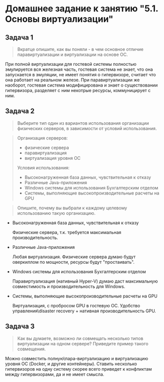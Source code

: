 # Домашнее задание к занятию "5.1. Основы виртуализации"

## Задача 1

> Вкратце опишите, как вы поняли - в чем основное отличие паравиртуализации и виртуализации на основе ОС.

При полной виртуализации для гостевой системы полностью эмулируется вся железная часть, гостевая система не знает, что она запускается в эмуляции, не имеет понятия о гипервизоре, считает что она работает на реальном железе.
При паравиртуализации же наоборот, гостевая система модифицирована и знает о существовании гипервизора, разделяет с ним некотрые ресурсы, коммуницирует с ним.

## Задача 2

> Выберите тип один из вариантов использования организации физических серверов, в зависимости от условий использования.

> Организация серверов:
> - физические сервера
> - паравиртуализация
> - виртуализация уровня ОС
>
> Условия использования:
>
> - Высоконагруженная база данных, чувствительная к отказу
> - Различные Java-приложения
> - Windows системы для использования Бухгалтерским отделом
> - Системы, выполняющие высокопроизводительные расчеты на GPU

> Опишите, почему вы выбрали к каждому целевому использованию такую организацию.

- Высоконагруженная база данных, чувствительная к отказу

  Физические сервера, т.к. требуется максимальная производительность.

- Различные Java-приложения

  Любая виртуализация. Физические сервера думаю будут оверкиллом по мощности, ресурсы будут "простаивать".

- Windows системы для использования Бухгалтерским отделом

  Паравиртуализация (нативный Hyper-V) думаю даст максимальную совместимость и производительность для Windows.

- Системы, выполняющие высокопроизводительные расчеты на GPU

  Виртуализация, с пробросом GPU в гостевую ОС. Удобство управления\disaster recovery + нативная производительность GPU.

## Задача 3

> Как вы думаете, возможно ли совмещать несколько типов виртуализации на одном сервере?
> Приведите пример такого совмещения.

  Можно совместить полную\пара-виртуализацию и виртуализацию уровня ОС (Docker, и другие контейнеры). Ставить несколько гипервизоров на одну систему скорее всего приведет к конфликтам между гипервизорами, да и не имеет смысла.
